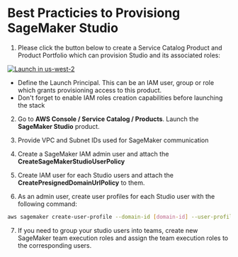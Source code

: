 # Best Practicies to Provisiong SageMaker Studio

1. Please click the button below to create a Service Catalog Product and Product Portfolio which can provision Studio and its associated roles:

[![Launch in us-west-2](https://raw.githubusercontent.com/awslabs/aws-media-insights-engine/development/docs/assets/images/launch-stack.png)](https://console.aws.amazon.com/cloudformation/home?region=us-west-2#/stacks/new?stackName=sagemaker-studio&templateURL=https://studio-provisioning-aggarzo.s3-us-west-2.amazonaws.com/studio_product.template)

  - Define the Launch Principal. This can be an IAM user, group or role which grants provisioning access to this product.
  - Don't forget to enable IAM roles creation capabilities before launching the stack

2. Go to **AWS Console / Service Catalog / Products**. Launch the **SageMaker Studio** product.

3. Provide VPC and Subnet IDs used for SageMaker communication

4. Create a SageMaker IAM admin user and attach the **CreateSageMakerStudioUserPolicy**

5. Create IAM user for each Studio users and attach the **CreatePresignedDomainUrlPolicy** to them.

6. As an admin user, create user profiles for each Studio user with the following command:

```bash
aws sagemaker create-user-profile --domain-id [domain-id] --user-profile-name [user profile name] --tags Key=studiouserid,Value=[iam user] --user-settings ExecutionRole=arn:aws:iam::[account id]:role/SageMakerTeamExecutionRole
```

7. If you need to group your studio users into teams, create new SageMaker team execution roles and assign the team execution roles to the corresponding users.

